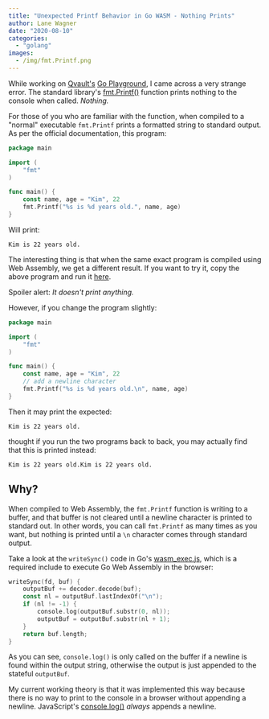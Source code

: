 ```yaml
---
title: "Unexpected Printf Behavior in Go WASM - Nothing Prints"
author: Lane Wagner
date: "2020-08-10"
categories: 
  - "golang"
images:
  - /img/fmt.Printf.png
---
```


While working on [Qvault's](https://qvault.io) [Go Playground](https://app.qvault.io/playground/go), I came across a very strange error. The standard library's [fmt.Printf()](https://golang.org/pkg/fmt/?m=all#Printf) function prints nothing to the console when called. _Nothing._

For those of you who are familiar with the function, when compiled to a "normal" executable `fmt.Printf` prints a formatted string to standard output. As per the official documentation, this program:

```go
package main

import (
	"fmt"
)

func main() {
	const name, age = "Kim", 22
	fmt.Printf("%s is %d years old.", name, age)
}
```

Will print:

```
Kim is 22 years old.
```

The interesting thing is that when the same exact program is compiled using Web Assembly, we get a different result. If you want to try it, copy the above program and run it [here](https://app.qvault.io/playground/go).

Spoiler alert: _It doesn't print anything._

However, if you change the program slightly:

```go
package main

import (
	"fmt"
)

func main() {
	const name, age = "Kim", 22
	// add a newline character
	fmt.Printf("%s is %d years old.\n", name, age)
}
```

Then it may print the expected:

```
Kim is 22 years old.
```

thought if you run the two programs back to back, you may actually find that this is printed instead:

```
Kim is 22 years old.Kim is 22 years old.
```

## Why?

When compiled to Web Assembly, the `fmt.Printf` function is writing to a buffer, and that buffer is not cleared until a newline character is printed to standard out. In other words, you can call `fmt.Printf` as many times as you want, but nothing is printed until a `\n` character comes through standard output.

Take a look at the `writeSync()` code in Go's [wasm\_exec.js](https://github.com/lane-c-wagner/classroom.qvault.io/blob/master/public/wasm_exec.js#L43), which is a required include to execute Go Web Assembly in the browser:

```go
writeSync(fd, buf) {
	outputBuf += decoder.decode(buf);
	const nl = outputBuf.lastIndexOf("\n");
	if (nl != -1) {
		console.log(outputBuf.substr(0, nl));
		outputBuf = outputBuf.substr(nl + 1);
	}
	return buf.length;
}
```

As you can see, `console.log()` is only called on the buffer if a newline is found within the output string, otherwise the output is just appended to the stateful `outputBuf`.

My current working theory is that it was implemented this way because there is no way to print to the console in a browser without appending a newline. JavaScript's [console.log()](https://developer.mozilla.org/en-US/docs/Web/API/Console/log) _always_ appends a newline.
